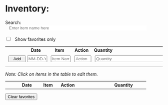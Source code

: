 <style>
    table {
        table-layout:fixed
    }

    .star:hover {
        filter: brightness(95%);
        transition: filter 0.2s;
    }

    .star {
        cursor: pointer
    }

    .main td span {
        cursor: pointer;
    }

    .quantity {
        text-align:right
    }

    td {
        padding:5px 10px;
    }

    input.search {
        color: #434343;
        border: 0px;    
        margin-left: 2%;
        width: 86.7%;
        white-space: nowrap
    }

    input.check {
        margin-right: 2%
    }

    input.adders{
        width:100%
    }
</style>

# Inventory:
<label for="searchBar"> Search: <input class="search" name="searchBar" id="searchBar" placeholder="Enter item name here"></label>
<br><br>
<label><input type="checkbox" class="check" id="checkBox" onclick="showFavorites(dataList)"> Show favorites only</label>
<!-- checkbox for showing only favorites -->

<table>
    <tr>
        <th style="width:auto"></th>
        <th style="width:15%">Date</th>
        <th style="width:15%">Item</th>
        <th style="width:13%">Action</th>
        <th colspan="2" style="width:auto; text-align:left">Quantity</th>
        <td></td>
    </tr>
    <tr>
        <td><button style="width:140%" type="submit" id="addButton" onclick="addData()">Add</button></td>
        <td><input class="adders" style="width=150%" placeholder="MM-DD-YYYY" id="dateInput" ></td>
        <td><input class="adders" placeholder="Item Name" id="itemInput"></td>
        <td><input class="adders" placeholder="Action" id="actionInput"></td>
        <td><input class="adders" style="width:400%" placeholder="Quantity" id="quantityInput"></td>
        <td colspan="2" ></td>
    </tr>
    <tr><td></td><td colspan="6"><i id="textRow"></i></td></tr>
</table>

<i>Note: Click on items in the table to edit them.</i>
<table>
    <tbody id="bruh">
    <tr>
        <th style="width:auto"></th>
        <th style="width:15%">Date</th>
        <th style="width:15%">Item</th>
        <th style="width:13%">Action</th>
        <th style="width:auto; text-align:right">Quantity</th>
        <th></th>
    </tr>
    </tbody>
</table>
<button type="submit" onclick="clearStars();search(dataList)">Clear favorites</button>

<script>
const mainApi = "https://jasj-inventory.duckdns.org/api/mainData"
// const mainApi = "http://127.0.0.1:5000/api/mainData/"

var uid = "aidenhuynh"

var dataTypes = ["date", "item", "action", "quantity"]

var uidNum =""

const optionsGET = {
    mode: 'cors',
    method: 'GET'
}

const optionsDELETE =  {
    mode: 'cors',
    body: JSON.stringify(""),
    method: 'DELETE'
}

var dataList = []

var boxStatus = false

function getItems(list) {
    for (let i = 0; i < list.length; i++) {
        let starId = "Star: " + list[i]["id"]
        document.getElementById('bruh').innerHTML += '\
        <tr class="main"> \
            <td style="text-align:center"><img id="' + starId + `" class="star" onclick="favorite('` + starId + `')" src="images/graystar.png" height="40px" width="40px"></td>\
            <td id = "date_` + list[i]["id"] + `" onclick = "editData('date_` + list[i]["id"] + `')"><span id="datespan_` + list[i]["id"] + `">` + list[i]["date"] + `</span></td> \
            <td id = "item_` + list[i]["id"] + `" onclick = "editData('item_` + list[i]["id"] + `')"><span id="itemspan_` + list[i]["id"] + `">` + list[i]["item"] + `</span></td> \
            <td id = "action_` + list[i]["id"] + `" onclick = "editData('action_` + list[i]["id"] + `')"><span id="actionspan_` + list[i]["id"] + `">` + list[i]["action"] + `</span></td> \
            <td  id = "quantity_` + list[i]["id"] + `" class="quantity" onclick = "editData('quantity_` + list[i]["id"] + `')"><span id="quantityspan_` + list[i]["id"] + `">` + list[i]["quantity"] + `</span></td> \
            <td style="text-align:center"><img id="` + starId + `" class="star" onclick="dataDelete(` + list[i]["id"] + `)" src="images/deletebutton.png" height="15px"</td>
        </tr> \
        `

        for (let a = 0; a < localStorage.length; a++) {
            if (localStorage.getItem(localStorage.key(a)) == starId) {
                console.log("Favorited from localStorage: " + starId)
                document.getElementById(starId).src = 'images/star.png'
            }
        }
    }
}

function search(list) {
    document.getElementById('bruh').innerHTML = " \
    <tr> \
        <th style='width:auto'></th> \
        <th style='width:15%'>Date</th> \
        <th style='width:15%'>Item</th> \
        <th style='width:13%'>Action</th> \
        <th style='width:auto; text-align:right'>Quantity</th> \
        <th></th> \
    </tr> \
    "

    results = []
    input = document.getElementById('searchBar').value.toLowerCase()

    if (input == "" || input == null) {
        getItems(dataList)
    }
    else {
        for (let i = 0; i < list.length; i++) {
            item = list[i]["item"].toLowerCase()

            if (item.includes(input) == true) {
                results.push(list[i])
            }
        }
        if (results.length == 0) {
            document.getElementById('bruh').innerHTML = " \
            <tr> \
                <th style='width:auto'></th> \
                <th style='width:15%'>Date</th> \
                <th style='width:15%'>Item</th> \
                <th style='width:13%'>Action</th> \
                <th style='width:auto; text-align:right'>Quantity</th> \
                <th></th> \
            </tr> \
            <tr><td></td><td colspan='5'><i>No results found.</i></td></tr> \
            "
            getItems(dataList)
        }
        else {
        getItems(results)
        }
    }
}

function favorite(star) {
    var checked = false

    for (var i = 0; i < localStorage.length; i++){
            if (localStorage.getItem(localStorage.key(i)) == star) {
                console.log("Star Removed: " + star.slice(6))
                document.getElementById(star).src = 'images/graystar.png'
                localStorage.removeItem(star)
                checked = true  
            }
        }

        if (checked == false) {
            console.log("Star Added: " + star.slice(6))
            document.getElementById(star).src = 'images/star.png'
            localStorage.setItem(star, star)
        }
    if (boxStatus == true) {
        boxStatus = false
        showFavorites(dataList)
    }
}

function showFavorites(list) {
    var favoritesList = []

    if (boxStatus == false) {
        console.log('box status was false')
        for (let i = 0; i < localStorage.length; i++) {
            for (let k = 0; k < list.length; k++) {
                if (localStorage.getItem(localStorage.key(i)).slice(6) == list[k]["id"]) {
                    favoritesList.push(list[k])
                    console.log(favoritesList)
                }
            }
        }

        if (favoritesList.length !== 0) {

            document.getElementById('bruh').innerHTML = " \
                <tr> \
                    <th style='width:auto'></th> \
                    <th style='width:15%'>Date</th> \
                    <th style='width:15%'>Item</th> \
                    <th style='width:13%'>Action</th> \
                    <th style='width:auto; text-align:right'>Quantity</th> \
                    <th></th> \
                </tr> \
                "
        
            for (let n = 0; n < favoritesList.length; n++) {
                var starId = localStorage.getItem(localStorage.key(n))


                document.getElementById('bruh').innerHTML += '\
                <tr> \
                    <td style="text-align:center"><img id="' + starId + `" class="star" onclick="favorite('` + starId + `')" src="images/star.png" height="40px" width="40px"></td>\
                    <td>` + list[n]["date"] + `</td> \
                    <td>` + list[n]["item"] + `</td> \
                    <td>` + list[n]["action"] + `</td> \
                    <td class="quantity">` + list[n]["quantity"] + `</td> \
                    <td style="text-align:center"><img id="` + starId + `" class="star" onclick="dataDelete(` + list[n]["id"] + `)" src="images/deletebutton.png" height="15px"</td>
                </tr>`
            }
        }
        else {
            document.getElementById('bruh').innerHTML = " \
            <tr> \
                <th style='width:auto'></th> \
                <th style='width:15%'>Date</th> \
                <th style='width:15%'>Item</th> \
                <th style='width:13%'>Action</th> \
                <th style='width:auto; text-align:right'>Quantity</th> \
                <th></th> \
            </tr> \
            <tr><td></td><td colspan='5'><i>No favorites found.</i></td></tr> \
            "
            getItems(dataList)
        }
    
    boxStatus = true
    }

    else {
        console.log('box status was true')
        search(dataList)
        boxStatus = false
    }
    
}

function clearStars() {
    for (let i=0; i < localStorage.length; i++) {
        if (localStorage.getItem(localStorage.key(i)).includes("Star")) {
            localStorage.removeItem(i)
        }
    }
}

function isNumeric(str) {
  if (typeof str != "string") return false
  return !isNaN(str) && !isNaN(parseFloat(str))
}

function logStorage() {
    for (let i=0; i < localStorage.length; i++) {
        console.log(localStorage.key(i) + ": " + localStorage.getItem(localStorage.key(i)))
    }
}

function patternCheck(type, id) {
    value = document.getElementById(id).value

    if (type.includes("date")) {
        if (/^[0-9]{2}-[0-9]{2}-[0-9]{4}/.test(value) == false) {
            return alert("Invalid input: Date\n\nPlease follow the following format: MM-DD-YYYY"); false
        }
        else {
            return true
        }
    }
    else if (type.includes("item")) {
        if (value == "") {
            return alert("Invalid input: Item\n\nPlease do not leave the text box blank."); false
        }
        else {
            return true
        }
    }
    else if (type.includes("action")) {
        if (value == "") {
            return alert("Invalid input: Action\n\nPlease do not leave the text box blank."); false
        }
        else {
            return true
        }
    }
    else if (type.includes("quantity")) {
        if (isNumeric(value) == false) {
            return alert("Invalid input: Quantity\n\nPlease enter a number."); false
        }
        else {
            return true
        }
    }
}

function addData() {
    textBox = document.getElementById('textRow')
    id = dataList.slice(-1)[0]["id"] + 1
    date = document.getElementById('dateInput').value
    item = document.getElementById('itemInput').value
    action = document.getElementById('actionInput').value
    quantity = document.getElementById('quantityInput').value
    missingFields = []
    textBox.innerHTML = ""

    for (let i = 0; i < dataTypes.length; i++) {
        if (patternCheck(dataTypes[i], dataTypes[i] + "Input")) {
        }
        else {
            missingFields.push(dataTypes[i])
        }
    }

    if (missingFields.length == 1) {
        textBox.innerHTML += "<b>Invalid field: </b> " + missingFields[0]
    }
    else if (missingFields.length != 0){
        textBox.innerHTML = "<b>Invalid fields: </b>"

        for (let n = 0; n < missingFields.length - 1; n++) {
            textBox.innerHTML += missingFields[n] + ", "
        }
        textBox.innerHTML += "and " + missingFields[missingFields.length - 1] + "."
    }
    else {
        textBox.innerHTML = "Item successfully added"

        newData = {
                "id": id,
                "date": date,
                "action": action,
                "item": item,
                "quantity": quantity,
                }

        dataList.push(newData)

        fetch(mainApi+"PUT", {
            mode: 'cors',
            body: JSON.stringify([uidNum, newData]),
            method: 'PUT'
            }
        )

        search(dataList)
    }
}

function editData(itemId) {
    var item = document.getElementById(itemId)
    var type = ""
    var id = itemId.slice(itemId.indexOf("_")+1)
    var input = ""

    for (let i = 0; i < dataTypes.length; i++) {
        if (itemId.includes(dataTypes[i])) {
            type = dataTypes[i]
        }
    }

    if (item.innerHTML.slice(0, 6) != "<input") {
        for (let i = 0; i < dataList.length; i++) {
            if (dataList[i]["id"] == id) {
                var index = i
            }
        }

        item.innerHTML = "<input style='width:100%' placeholder='" + dataList[index][type] + "' id='" + itemId + "_input'>"

        input = document.getElementById(itemId + '_input')

        input.focus()
        input.addEventListener("keyup", function() {
            if (event.key === "Escape") {
                item.innerHTML = "<span>" + dataList[index][type] + "</span>"
            }
            else if (event.key === "Enter") {
                input = document.getElementById(itemId + '_input')
                if (patternCheck(type, itemId + '_input')) {
                    item.innerHTML = "<span>" + input.value + "</span>"

                    for (let i = 0; i < dataList.length; i++) {
                        if (dataList[i]["id"] == id) {
                            dataList[i][type] = input.value
                        
                            newData = {
                                "id": dataList[i]["id"],
                                "date": dataList[i]["date"],
                                "action": dataList[i]["action"],
                                "item": dataList[i]["item"],
                                "quantity": dataList[i]["quantity"],
                            }

                            fetch(mainApi+"PATCH", {
                                mode: 'cors',
                                body: JSON.stringify([uidNum, id, newData]),
                                method: 'PATCH'
                                }
                            )
                        }
                    }
                }
            }
        })
    }
}

function dataDelete(id) {
    console.log(id)
    fetch(mainApi+"DELETE", {
            mode: 'cors',
            body: JSON.stringify([uidNum, id]),
            method: 'DELETE'
            }
        )
    console.log(dataList)
    for (let i = 0; i < dataList.length; i++) {
        if (id == dataList[i]["id"]) {
            console.log(dataList[i] + "removed")
            dataList.splice(i, 1)
            console.log(dataList)
        }
    }
    search(dataList)
}

searchBar.addEventListener("keyup", function() {
            search(dataList)
        }
    )

function apiGet() {
    fetch(mainApi, optionsGET)
        .then(response => response.json().then(data => {
            for (let i = 0; i < data.length; i++) {
                if (data[i]["uid"] == uid) {
                    uidNum = i
                    dataList = data[i]["userData"]
                }
            }
            getItems(dataList)
            }
        )
    )
}

apiGet()
</script>